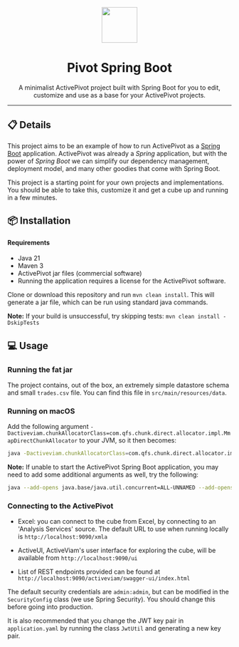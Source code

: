 <p align="center">
  <img width="80" src="./activeviam.svg" />
</p>
<h1 align="center">Pivot Spring Boot</h1>
<p align="center">A minimalist ActivePivot project built with Spring Boot for you to edit, customize and use as a base for your ActivePivot projects.</p>

---

## 📋 Details

This project aims to be an example of how to run ActivePivot as a [Spring Boot](https://spring.io/guides/gs/spring-boot)
application. ActivePivot was already a *Spring* application, but with the power of *Spring Boot* we can simplify our
dependency management, deployment model, and many other goodies that come with Spring Boot.

This project is a starting point for your own projects and implementations. You should be able to take this, customize
it and get a cube up and running in a few minutes.

## 📦 Installation

#### Requirements

- Java 21
- Maven 3
- ActivePivot jar files (commercial software)
- Running the application requires a license for the ActivePivot software.

Clone or download this repository and run `mvn clean install`. This will generate a jar file, which can be run using
standard java commands.

**Note:** If your build is unsuccessful, try skipping tests: `mvn clean install -DskipTests`

## 💻 Usage

### Running the fat jar

The project contains, out of the box, an extremely simple datastore schema and small `trades.csv` file. You can find
this file in `src/main/resources/data`.<br>

### Running on macOS

Add the following
argument `-Dactiveviam.chunkAllocatorClass=com.qfs.chunk.direct.allocator.impl.MmapDirectChunkAllocator` to your JVM, so
it then becomes:

```bash
java -Dactiveviam.chunkAllocatorClass=com.qfs.chunk.direct.allocator.impl.MmapDirectChunkAllocator -Dfile.trades=<absolute path of trades.csv> -jar <fat jar path>
```

**Note:** If unable to start the ActivePivot Spring Boot application, you may need to add some additional arguments as
well, try the following:

```bash
java --add-opens java.base/java.util.concurrent=ALL-UNNAMED --add-opens java.base/java.net=ALL-UNNAMED -Dactiveviam.chunkAllocatorClass=com.qfs.chunk.direct.allocator.impl.MmapDirectChunkAllocator -Dfile.trades=<absolute path of trades.csv> -jar <fat jar path>
```

### Connecting to the ActivePivot

- Excel: you can connect to the cube from Excel, by connecting to an 'Analysis Services' source. The default URL to use
  when running locally is `http://localhost:9090/xmla`

- ActiveUI, ActiveViam's user interface for exploring the cube, will be available from `http://localhost:9090/ui`

- List of REST endpoints provided can be found at `http://localhost:9090/activeviam/swagger-ui/index.html`

The default security credentials are `admin:admin`, but can be modified in the `SecurityConfig` class (we use Spring
Security). You should change this before going into production.<br>

It is also recommended that you change the JWT key pair in `application.yaml` by running the class `JwtUtil` and
generating a new key pair.
